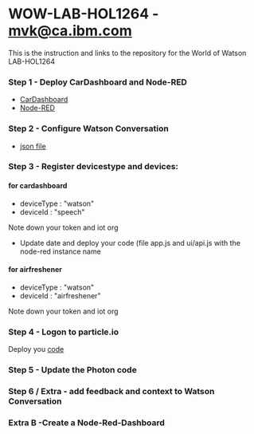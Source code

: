 # WOW-LAB-HOL1264 - mvk@ca.ibm.com
This is the instruction and links to the repository for the World of Watson LAB-HOL1264

### Step 1 - Deploy CarDashboard and Node-RED
- [CarDashboard](https://github.com/markusvankempen/WowHol1264-CarDash)
- [Node-RED](https://github.com/markusvankempen/WoWHoL1264-Node-RED)

### Step 2 - Configure Watson Conversation
- [json file](https://raw.githubusercontent.com/markusvankempen/WowHol1264-CarDash/master/training/airfreshener.json)

### Step 3 - Register devicestype and devices:

#### for cardashboard 
- deviceType : "watson"
- deviceId : "speech"

Note down your token and iot org

- Update date and deploy your code (file app.js and ui/api.js with the node-red instance name


#### for airfreshener 
- deviceType : "watson"
- deviceId : "airfreshener"

Note down your token and iot org

### Step 4 - Logon to particle.io 
Deploy you [code](https://raw.githubusercontent.com/markusvankempen/WowHol1264-CarDash/master/particle/airfreshener.json)

### Step 5 - Update the Photon code

### Step 6 / Extra - add feedback and context to Watson Conversation 

### Extra B -Create a Node-Red-Dashboard
